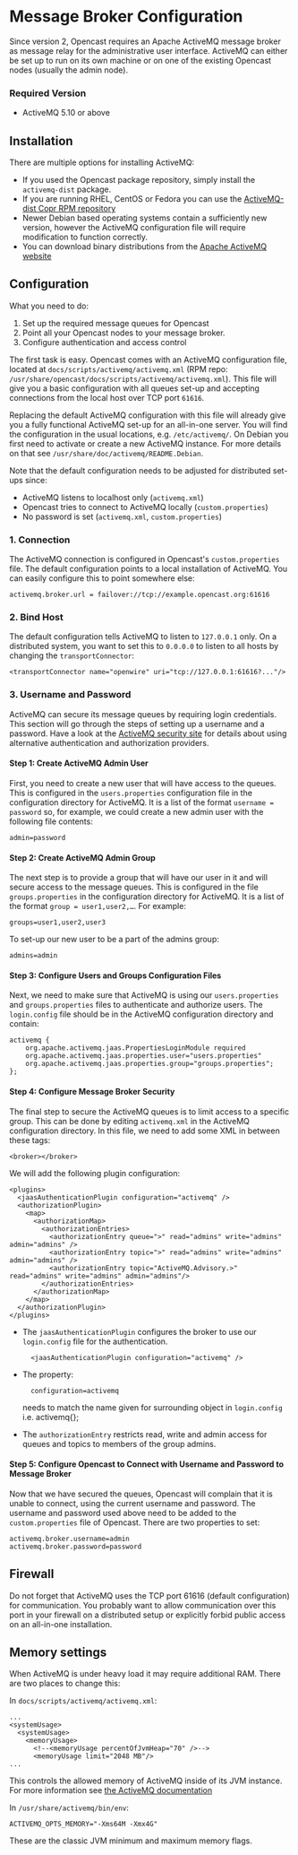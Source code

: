 Message Broker Configuration
============================
<!-- _"Since the release of version 2.x, ..." -->
Since version 2, Opencast requires an Apache ActiveMQ message broker as message relay for the administrative user
interface. ActiveMQ can either be set up to run on its own machine or on one of the existing Opencast nodes (usually the
admin node).

### Required Version

* ActiveMQ 5.10 or above


Installation
------------

There are multiple options for installing ActiveMQ:

* If you used the Opencast package repository, simply install the `activemq-dist` package.
* If you are running RHEL, CentOS or Fedora you can use the [ActiveMQ-dist Copr RPM
  repository](https://copr.fedoraproject.org/coprs/lkiesow/apache-activemq-dist/)
* Newer Debian based operating systems contain a sufficiently new version, however the ActiveMQ configuration file will
  require modification to function correctly.
* You can download binary distributions from the [Apache ActiveMQ website](http://activemq.apache.org/download.html)

<!-- _This is where things start to go up in flames. -->
Configuration
-------------

What you need to do:

1. Set up the required message queues for Opencast
2. Point all your Opencast nodes to your message broker.
3. Configure authentication and access control

The first task is easy. Opencast comes with an ActiveMQ configuration file, located at
`docs/scripts/activemq/activemq.xml` (RPM repo: `/usr/share/opencast/docs/scripts/activemq/activemq.xml`). This file
will give you a basic configuration with all queues set-up and accepting connections from the local host over TCP port
`61616`.

<!-- _This step is already mentioned AND explained more clearly in the rpm-el8.md doc at "Install Apache ActiveMQ". -->
Replacing the default ActiveMQ configuration with this file will already give you a fully functional ActiveMQ set-up for
an all-in-one server. You will find the configuration in the usual locations, e.g. `/etc/activemq/`. On Debian you
first need to activate or create a new ActiveMQ instance. For more details on that see
`/usr/share/doc/activemq/README.Debian`. <!-- _This might be better on a new line/list items or as a note at the beginning of the paragraph, "not all OSs configure the same: -Most do this, -Debian does this" -->

Note that the default configuration needs to be adjusted for distributed set-ups since:
<!-- _Instance of a difference between single and multiple servers/machines? -->
* ActiveMQ listens to localhost only (`activemq.xml`)
* Opencast tries to connect to ActiveMQ locally (`custom.properties`)
* No password is set (`activemq.xml`, `custom.properties`)

<!-- _Please be more explicit about when the user will be working in which directory (OC's or ActiveMQ's), e.g. state where to find the directory, or state beforehand that "until stated otherwise, the mentioned config files are found in ActiveMQ's config directory."  -->
### 1. Connection
<!-- _Unclear/Check:: Not sure if this is correct information: which `custom.properties` file is meant, OC's or ActiveMQ's? Can the location be given (i.e. where to find the directory as shown in rpm-el8.md "Install Apache ActiveMQ") -->
The ActiveMQ connection is configured in Opencast's `custom.properties` file. The default configuration points to a local
installation of ActiveMQ. You can easily configure this to point somewhere else:

    activemq.broker.url = failover://tcp://example.opencast.org:61616


### 2. Bind Host
<!-- _Unclear/Check:: In which file/directory are we finding this config setting, OC's or ActiveMQ's (I assume it's ActiveMQ)? -->
The default configuration tells ActiveMQ to listen to `127.0.0.1` only. On a distributed system, you want to set this to
`0.0.0.0` to listen to all hosts by changing the `transportConnector`:

    <transportConnector name="openwire" uri="tcp://127.0.0.1:61616?..."/>


### 3. Username and Password
<!-- _Unclear/Check: Not sure if this is correct information: In which files/directories are we finding all of the following config settings, OC's or ActiveMQ's (I assume it's ActiveMQ)? -->
ActiveMQ can secure its message queues by requiring login credentials. This section will go through the steps of setting
up a username and a password. Have a look at the [ActiveMQ security site](http://activemq.apache.org/security.html) for
details about using alternative authentication and authorization providers.

#### Step 1: Create ActiveMQ Admin User

First, you need to create a new user that will have access to the queues. This is configured in the `users.properties`
configuration file in the configuration directory for ActiveMQ. It is a list of the format `username = password` so, for
example, we could create a new admin user with the following file contents:

    admin=password

#### Step 2: Create ActiveMQ Admin Group

The next step is to provide a group that will have our user in it and will secure access to the message queues. This is
configured in the file `groups.properties` in the configuration directory for ActiveMQ. It is a list of the format
`group = user1,user2,…`. For example:

    groups=user1,user2,user3

To set-up our new user to be a part of the admins group:

    admins=admin

#### Step 3: Configure Users and Groups Configuration Files

Next, we need to make sure that ActiveMQ is using our `users.properties` and `groups.properties` files to authenticate
and authorize users. The `login.config` file should be in the ActiveMQ configuration directory and contain:

    activemq {
        org.apache.activemq.jaas.PropertiesLoginModule required
        org.apache.activemq.jaas.properties.user="users.properties"
        org.apache.activemq.jaas.properties.group="groups.properties";
    };

#### Step 4: Configure Message Broker Security

The final step to secure the ActiveMQ queues is to limit access to a specific group. This can be done by editing
`activemq.xml` in the ActiveMQ configuration directory. In this file, we need to add some XML in between these tags:

    <broker></broker>

We will add the following plugin configuration:

    <plugins>
      <jaasAuthenticationPlugin configuration="activemq" />
      <authorizationPlugin>
        <map>
          <authorizationMap>
            <authorizationEntries>
              <authorizationEntry queue=">" read="admins" write="admins" admin="admins" />
              <authorizationEntry topic=">" read="admins" write="admins" admin="admins" />
              <authorizationEntry topic="ActiveMQ.Advisory.>" read="admins" write="admins" admin="admins"/>
            </authorizationEntries>
          </authorizationMap>
        </map>
      </authorizationPlugin>
    </plugins>

* The `jaasAuthenticationPlugin` configures the broker to use our `login.config` file for the authentication.

        <jaasAuthenticationPlugin configuration="activemq" />

* The property:

        configuration=activemq

  needs to match the name given for surrounding object in `login.config` i.e. activemq{};

* The `authorizationEntry` restricts read, write and admin access for queues and topics to members of the group admins.

#### Step 5: Configure Opencast to Connect with Username and Password to Message Broker
<!-- _Unclear/Check: Not sure if this is correct information: In which file/directory are we finding this config setting, OC's or ActiveMQ's (I assume it's OC)? -->
Now that we have secured the queues, Opencast will complain that it is unable to connect, using the current username and
password. The username and password used above need to be added to the `custom.properties` file of Opencast.  There are
two properties to set:

    activemq.broker.username=admin
    activemq.broker.password=password

<!-- _Maybe make it more obvious that these next two configs are separate from the more basic config previously, e.g. write it in the heading "Other Optional Config" or something -->
Firewall
--------

Do not forget that ActiveMQ uses the TCP port 61616 (default configuration) for communication. You probably want to
allow communication over this port in your firewall on a distributed setup or explicitly forbid public access on an
all-in-one installation. <!-- _Instance of "probably": Wording should be more decisive: either it is necessary, or it is optional(/can also be highly recommended...) -->


Memory settings
---------------
<!-- _Make more clear that this is optional, e.g. write it in the heading -->
When ActiveMQ is under heavy load it may require additional RAM. There are two places to change this:

In `docs/scripts/activemq/activemq.xml`:

    ...
    <systemUsage>
      <systemUsage>
        <memoryUsage>
          <!--<memoryUsage percentOfJvmHeap="70" />-->
          <memoryUsage limit="2048 MB"/>
    ...

This controls the allowed memory of ActiveMQ inside of its JVM instance. For more information see [the ActiveMQ
documentation](http://activemq.apache.org/javalangoutofmemory.html)

In `/usr/share/activemq/bin/env`:

    ACTIVEMQ_OPTS_MEMORY="-Xms64M -Xmx4G"

These are the classic JVM minimum and maximum memory flags.
